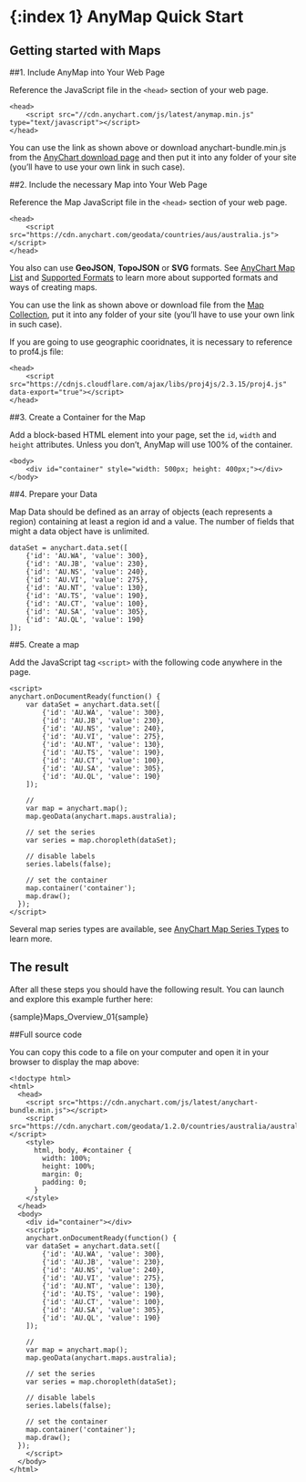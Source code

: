 {:index 1}
AnyMap Quick Start
===========
  
## Getting started with Maps

##1. Include AnyMap into Your Web Page

Reference the JavaScript file in the `<head>` section of your web page. 

```
<head>
    <script src="//cdn.anychart.com/js/latest/anymap.min.js" type="text/javascript"></script> 
</head>
```

You can use the link as shown above or download anychart-bundle.min.js from the [AnyChart download page](../Quick_Start/Downloading_AnyChart) and then put it into any folder of your site (you’ll have to use your own link in such case).

##2. Include the necessary Map into Your Web Page

Reference the Map JavaScript file in the `<head>` section of your web page.

```
<head>
    <script src="https://cdn.anychart.com/geodata/countries/aus/australia.js"></script>
</head>
```

You also can use **GeoJSON**, **TopoJSON** or **SVG** formats. See [AnyChart Map List](./Maps_List) and [Supported Formats](Architecture#supported_formats) to learn more about supported formats and ways of creating maps.

You can use the link as shown above or download file from the [Map Collection](./Maps_List), put it into any folder of your site (you’ll have to use your own link in such case).

If you are going to use geographic cooridnates, it is necessary to reference to prof4.js file:

```
<head>
    <script src="https://cdnjs.cloudflare.com/ajax/libs/proj4js/2.3.15/proj4.js" data-export="true"></script>
</head>
```


##3. Create a Container for the Map

Add a block-based HTML element into your page, set the `id`, `width` and `height` attributes. Unless you don’t, AnyMap will use 100% of the container.

```
<body>
    <div id="container" style="width: 500px; height: 400px;"></div>
</body>
```

##4. Prepare your Data

Map Data should be defined as an array of objects (each represents a region) containing at least a region id and a value. The number of fields that might a data object have is unlimited. 

```
dataSet = anychart.data.set([
    {'id': 'AU.WA', 'value': 300},
    {'id': 'AU.JB', 'value': 230}, 
    {'id': 'AU.NS', 'value': 240}, 
    {'id': 'AU.VI', 'value': 275}, 
    {'id': 'AU.NT', 'value': 130}, 
    {'id': 'AU.TS', 'value': 190}, 
    {'id': 'AU.CT', 'value': 100}, 				 
    {'id': 'AU.SA', 'value': 305},                
    {'id': 'AU.QL', 'value': 190}                 
]);
```

##5. Create a map

Add the JavaScript tag `<script>` with the following code anywhere in the page. 

```
<script>
anychart.onDocumentReady(function() {
    var dataSet = anychart.data.set([
		{'id': 'AU.WA', 'value': 300},
		{'id': 'AU.JB', 'value': 230}, 
		{'id': 'AU.NS', 'value': 240}, 
		{'id': 'AU.VI', 'value': 275}, 
		{'id': 'AU.NT', 'value': 130}, 
		{'id': 'AU.TS', 'value': 190}, 
		{'id': 'AU.CT', 'value': 100}, 				 
		{'id': 'AU.SA', 'value': 305},                
		{'id': 'AU.QL', 'value': 190}  
    ]);

    //
    var map = anychart.map();
    map.geoData(anychart.maps.australia);

    // set the series
    var series = map.choropleth(dataSet);
	
	// disable labels
    series.labels(false);

    // set the container
    map.container('container');
    map.draw();
  });
</script>
```

Several map series types are available, see [AnyChart Map Series Types](Architecture#map_series_types) to learn more.
  
## The result

After all these steps you should have the following result. You can launch and explore this example further here:

{sample}Maps\_Overview\_01{sample}

##Full source code

You can copy this code to a file on your computer and open it in your browser to display the map above:

```
<!doctype html>
<html>
  <head>
    <script src="https://cdn.anychart.com/js/latest/anychart-bundle.min.js"></script>
    <script src="https://cdn.anychart.com/geodata/1.2.0/countries/australia/australia.js"></script>
    <style>
      html, body, #container {
        width: 100%;
        height: 100%;
        margin: 0;
        padding: 0;
      }
    </style>
  </head>
  <body>
    <div id="container"></div>
    <script>
	anychart.onDocumentReady(function() {
    var dataSet = anychart.data.set([
		{'id': 'AU.WA', 'value': 300},
		{'id': 'AU.JB', 'value': 230}, 
		{'id': 'AU.NS', 'value': 240}, 
		{'id': 'AU.VI', 'value': 275}, 
		{'id': 'AU.NT', 'value': 130}, 
		{'id': 'AU.TS', 'value': 190}, 
		{'id': 'AU.CT', 'value': 100}, 				 
		{'id': 'AU.SA', 'value': 305},                
		{'id': 'AU.QL', 'value': 190}  
    ]);

    //
    var map = anychart.map();
    map.geoData(anychart.maps.australia);

    // set the series
    var series = map.choropleth(dataSet);
	
	// disable labels
    series.labels(false);

    // set the container
    map.container('container');
    map.draw();
  });
    </script>
  </body>
</html>

```
